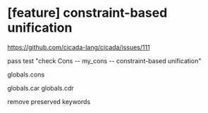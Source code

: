 # [feature] constraint-based unification

https://github.com/cicada-lang/cicada/issues/111

pass test "check Cons -- my_cons -- constraint-based unification"

globals.cons

globals.car
globals.cdr

remove preserved keywords
